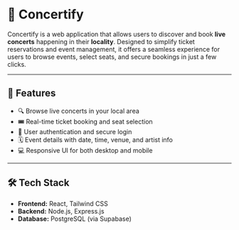 # 🎵 Concertify

Concertify is a web application that allows users to discover and book **live concerts** happening in their **locality**. Designed to simplify ticket reservations and event management, it offers a seamless experience for users to browse events, select seats, and secure bookings in just a few clicks.

---

## 🚀 Features

- 🔍 Browse live concerts in your local area
- 🎟️ Real-time ticket booking and seat selection
- 🔐 User authentication and secure login
- 🗓️ Event details with date, time, venue, and artist info
- 💻 Responsive UI for both desktop and mobile

---

## 🛠️ Tech Stack

- **Frontend:** React, Tailwind CSS  
- **Backend:** Node.js, Express.js  
- **Database:** PostgreSQL (via Supabase)
